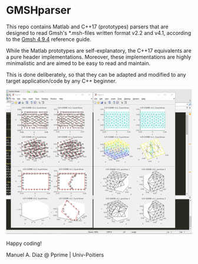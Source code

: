 # GMSHparser
This repo contains Matlab and C++17 (prototypes) parsers that are designed to read Gmsh's *.msh-files written format v2.2 and v4.1, according to the [Gmsh 4.9.4](https://gmsh.info/doc/texinfo/gmsh.html) reference guide.

While the Matlab prototypes are self-explanatory, the C++17 equivalents are a pure header implementations. Moreover, these implementations are highly minimalistic and are aimed to be easy to read and maintain.

This is done deliberately, so that they can be adapted and modified to any target application/code by any C++ beginner.

![](./figures/ScreenCapture.png)

Happy coding!

Manuel A. Diaz @ Pprime | Univ-Poitiers
